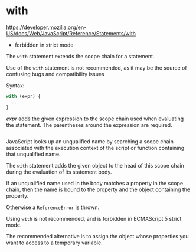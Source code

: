 # with

https://developer.mozilla.org/en-US/docs/Web/JavaScript/Reference/Statements/with

- forbidden in strict mode

The `with` statement extends the scope chain for a statement.

Use of the `with` statement is not recommended, as it may be the source of confusing bugs and compatibility issues

Syntax:

```js
with (expr) {
  ...
}
```

*expr* adds the given expression to the scope chain used when evaluating the statement. The parentheses around the expression are required.


```js

```

JavaScript looks up an unqualified name 
by searching a scope chain 
associated with the execution context 
of the script or function 
containing that unqualified name.

The `with` statement adds the given object 
to the head of this scope chain 
during the evaluation 
of its statement body. 

If an unqualified name used in the body 
matches a property in the scope chain, 
then the name is bound to the property 
and the object containing the property. 

Otherwise a `ReferenceError` is thrown.

Using `with` is not recommended, 
and is forbidden in ECMAScript 5 strict mode. 

The recommended alternative is 
to assign the object whose properties you want to access 
to a temporary variable.
